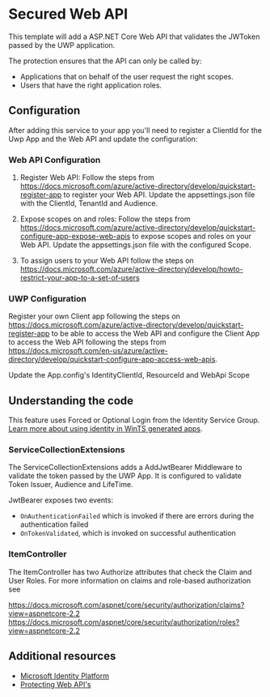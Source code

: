 ﻿# Secured Web API

This template will add a ASP.NET Core Web API that validates the JWToken passed by the UWP application.

The protection ensures that the API can only be called by:

* Applications that on behalf of the user request the right scopes.
* Users that have the right application roles.

## Configuration

After adding this service to your app you'll need to register a ClientId for the Uwp App and the Web API and update the configuration:

### Web API Configuration

1. Register Web API: Follow the steps from  https://docs.microsoft.com/azure/active-directory/develop/quickstart-register-app to register your Web API.
Update the appsettings.json file with the ClientId, TenantId and Audience.

2. Expose scopes on and roles: Follow the steps from https://docs.microsoft.com/azure/active-directory/develop/quickstart-configure-app-expose-web-apis to expose scopes and roles on your Web API.
Update the appsettings.json file with the configured Scope.

3. To assign users to your Web API follow the steps on https://docs.microsoft.com/azure/active-directory/develop/howto-restrict-your-app-to-a-set-of-users

### UWP Configuration

Register your own Client app following the steps on https://docs.microsoft.com/azure/active-directory/develop/quickstart-register-app to be able to access the Web API and configure the Client App to access the Web API following the steps from  https://docs.microsoft.com/en-us/azure/active-directory/develop/quickstart-configure-app-access-web-apis.

Update the App.config's IdentityClientId, ResourceId and WebApi Scope

## Understanding the code

This feature uses Forced or Optional Login from the Identity Service Group. [Learn more about using identity in WinTS generated apps](./identity.md).

### ServiceCollectionExtensions

The ServiceCollectionExtensions adds a AddJwtBearer Middleware to validate the token passed by the UWP App. It is configured to validate Token Issuer, Audience and LifeTime.

JwtBearer exposes two events:

- `OnAuthenticationFailed` which is invoked if there are errors during the authentication failed
- `OnTokenValidated`, which is invoked on successful authentication

### ItemController

The ItemController has two Authorize attributes that check the Claim and User Roles. For more information on claims and role-based authorization see

https://docs.microsoft.com/aspnet/core/security/authorization/claims?view=aspnetcore-2.2
https://docs.microsoft.com/aspnet/core/security/authorization/roles?view=aspnetcore-2.2

## Additional resources

- [Microsoft Identity Platform](https://docs.microsoft.com/azure/active-directory/develop/v2-overview)
- [Protecting Web API's](https://docs.microsoft.com/azure/active-directory/develop/scenario-protected-web-api-overview)